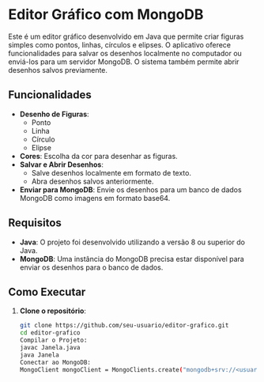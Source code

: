 # Editor Gráfico com MongoDB

Este é um editor gráfico desenvolvido em Java que permite criar figuras simples como pontos, linhas, círculos e elipses. O aplicativo oferece funcionalidades para salvar os desenhos localmente no computador ou enviá-los para um servidor MongoDB. O sistema também permite abrir desenhos salvos previamente.

## Funcionalidades

- **Desenho de Figuras**: 
  - Ponto
  - Linha
  - Círculo
  - Elipse
- **Cores**: Escolha da cor para desenhar as figuras.
- **Salvar e Abrir Desenhos**: 
  - Salve desenhos localmente em formato de texto.
  - Abra desenhos salvos anteriormente.
- **Enviar para MongoDB**: Envie os desenhos para um banco de dados MongoDB como imagens em formato base64.

## Requisitos

- **Java**: O projeto foi desenvolvido utilizando a versão 8 ou superior do Java.
- **MongoDB**: Uma instância do MongoDB precisa estar disponível para enviar os desenhos para o banco de dados.

## Como Executar

1. **Clone o repositório**:

   ```bash
   git clone https://github.com/seu-usuario/editor-grafico.git
   cd editor-grafico
   Compilar o Projeto:
   javac Janela.java
   java Janela
   Conectar ao MongoDB:
   MongoClient mongoClient = MongoClients.create("mongodb+srv://<usuario>:<senha>@cluster0.vtnlrbv.mongodb.net/");
